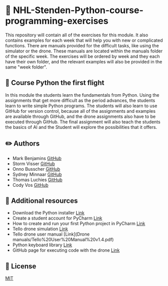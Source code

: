 # :school: NHL-Stenden-Python-course-programming-exercises
This repository will contain all of the exercises for this module. 
It also contains examples for each week that will help you with new or complicated functions. 
There are manuals provided for the difficult tasks, like using the simulator or the drone. These manuals are located within the manuals folder of the specific week.
The exercises will be ordered by week and they each have their own folder, and the relevant examples will also be provided in the same "week folder".

## :closed_book: Course Python the first flight
In this module the students learn the fundamentals from Python. 
Using the assignments that get more difficult as the period advances, the students learn to write simple Python programs. 
The students will also learn to use GitHub for version control, because all of the assignments and examples are available through GitHub, and the drone assignments also have to be executed through GitHub. 
The final assignment will also teach the students the basics of AI and the Student will explore the possibilities that it offers.

## :pencil2: Authors
- Mark Benjamins [GitHub](https://github.com/MarkBenjamins)
- Storm Visser [GitHub](https://github.com/Storm-Visser)
- Onno Busscher [GitHub](https://github.com/OnnoGameDev)
- Sydney Minnaar [GitHub](https://github.com/SydneyM123)
- Thomas Luchies [GitHub](https://github.com/ThomasLuchies)
- Cody Vos [GitHub](https://github.com/qwertyoriuop)

## :bookmark_tabs: Additional resources
- Download the Python installer [Link](https://www.python.org/ftp/python/3.9.4/python-3.9.4-amd64.exe)
- Create a student account for PyCharm [Link](https://www.jetbrains.com/shop/eform/students?_st=phGZYaLDwIFGzailE1uoJf-YSAMxYl0W9cCb_fmXojmwSBZwGwGLnwzHtxOrCGvc)
- How to create and run your first Python project in PyCharm [Link](https://www.jetbrains.com/help/pycharm/creating-and-running-your-first-python-project.html)
- Tello drone simulation [Link](https://github.com/Fireline-Science/tello_sim)
- Tello drone user manual [Link](Drone manuals/Tello%20User%20Manual%20v1.4.pdf)
- Python keyboard library [Link](https://github.com/boppreh/keyboard)
- GitHub page for executing code with the drone [Link](https://github.com/SydneyM123/tello-code-execution)

## :page_with_curl: License
[MIT](https://choosealicense.com/licenses/mit/)

